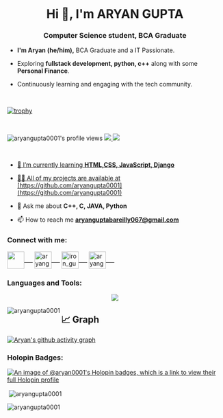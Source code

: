 <h1 align="center">Hi 👋, I'm ARYAN GUPTA</h1>
<h3 align="center">Computer Science student, BCA Graduate</h3>

- <b> I'm Aryan (he/him),</b> BCA Graduate and a IT Passionate.

- Exploring <b>fullstack development, python, c++</b> along with some <b> Personal Finance</b>. 

- Continuously learning and engaging with the tech community.

<!-- <p align="left"> <a href="https://github.com/ryo-ma/github-profile-trophy"><img src="https://github-profile-trophy.vercel.app/?username=aryangupta0001" alt="aryangupta0001" /></a> </p> -->

<br>

[![trophy](https://github-profile-trophy.vercel.app/?username=aryangupta0001&theme=flat&no-bg=true&no-frame=true&column=-1)](https://github.com/ryo-ma/github-profile-trophy)

<br>

![aryangupta0001's profile views](https://komarev.com/ghpvc/?username=aryangupta0001&color=ff0000)
<a href="https://twitter.com/Aryan_Gupta_AG"><img src="https://img.shields.io/badge/follow%20me%20on-twitter-blue?style=flat&logo=twitter">
<a href="https://www.linkedin.com/in/aryangupta0001/"><img src="https://img.shields.io/badge/Connect%20with%20me%20on-Linkedin-blue">
  
  <br>


- 🌱 I’m currently learning **HTML,CSS, JavaScript, Django**

- 👨‍💻 All of my projects are available at [https://github.com/aryangupta0001](https://github.com/aryangupta0001)

- 💬 Ask me about **C++, C, JAVA, Python**

- 📫 How to reach me **aryanguptabareilly067@gmail.com**

<h3 align="left">Connect with me:</h3>

<p align="left">
<a href="https://twitter.com/aryan_gupta_ag" target="_blank"><img align="center" src="https://encrypted-tbn0.gstatic.com/images?q=tbn:ANd9GcS4n_urpJ9XpwOTdzBVbGvactwHrPagYQrTJPYjxfxLGkSyu7nJZVqRVGAeohnPgKMrnKE&usqp=CAU" width="40" />&nbsp;&nbsp;&nbsp;&nbsp;&nbsp;</a> 
<a href="https://linkedin.com/in/aryangupta0001" target="_blank"><img align="center" src="https://encrypted-tbn0.gstatic.com/images?q=tbn:ANd9GcSgnPuQ1ZxrQdd1u9oddAbs7w9Icycdw-BrSS1XJTT9eBUHNlgCTHob3SPN6xUW_V5KgNI&usqp=CAU" alt="aryangupta0001" height="40" width="40" />&nbsp;&nbsp;&nbsp;&nbsp;&nbsp;</a>
<a href="https://instagram.com/iron_gupta" target="_blank"><img align="center" src="https://upload.wikimedia.org/wikipedia/commons/9/95/Instagram_logo_2022.svg" alt="iron_gupta" height="40" width="40" />&nbsp;&nbsp;&nbsp;&nbsp;&nbsp;</a>
<a href="https://www.hackerrank.com/aryangupta0001" target="_blank"><img align="center" src="https://upload.wikimedia.org/wikipedia/commons/thumb/4/40/HackerRank_Icon-1000px.png/330px-HackerRank_Icon-1000px.png" alt="aryangupta0001" height="40" width="40" />&nbsp;&nbsp;&nbsp;&nbsp;&nbsp;</a>
</p>

<h3 align="left">Languages and Tools:</h3>

  <p align="center">
  <a href="https://skillicons.dev">
    <img src="https://skillicons.dev/icons?i=c,cpp,py,java,js,linkedin,mysql,bootstrap,django,github,html,netlify,sqlite,vscode" />
  </a>
</p>

<p><img align="left" src="https://github-readme-stats.vercel.app/api/top-langs?username=aryangupta0001&show_icons=true&locale=en&layout=compact" alt="aryangupta0001" /></p>

## 📈 Graph
  [![Aryan's github activity graph](https://github-readme-activity-graph.cyclic.app/graph?username=aryangupta0001&theme=react-dark)](https://github.com/ashutosh00710/github-readme-activity-graph)


<h3 align="left">Holopin Badges:</h3>

[![An image of @aryan0001's Holopin badges, which is a link to view their full Holopin profile](https://holopin.me/aryan0001)](https://holopin.io/@aryan0001)


<p>&nbsp;<img align="center" src="https://github-readme-stats.vercel.app/api?username=aryangupta0001&show_icons=true&locale=en" alt="aryangupta0001" /></p>

<p><img align="center" src="https://github-readme-streak-stats.herokuapp.com/?user=aryangupta0001&" alt="aryangupta0001" /></p>
